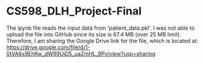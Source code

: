 # CS598_DLH_Project-Final

The ipynb file reads the input data from 'patient_data.pkl'. I was not able to upload the file into GitHub since its size is 67.4 MB (over 25 MB limit). Therefore, I am sharing the Google Drive link for the file, which is located at:
https://drive.google.com/file/d/1-0tVA6x9EhKw_dW99UiD5_uaZmHL_9Pv/view?usp=sharing
